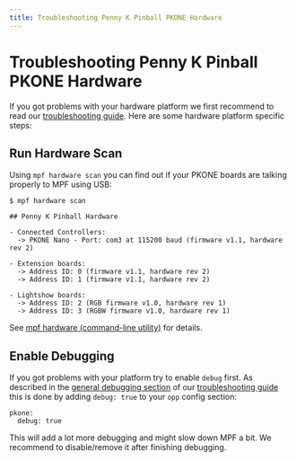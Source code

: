 ```yaml
---
title: Troubleshooting Penny K Pinball PKONE Hardware
---
```


# Troubleshooting Penny K Pinball PKONE Hardware


If you got problems with your hardware platform we first recommend to
read our
[troubleshooting guide](../../troubleshooting/index.md). Here are some hardware platform specific steps:

## Run Hardware Scan

Using `mpf hardware scan` you can find out if your PKONE boards are
talking properly to MPF using USB:

``` console
$ mpf hardware scan

## Penny K Pinball Hardware

- Connected Controllers:
  -> PKONE Nano - Port: com3 at 115200 baud (firmware v1.1, hardware rev 2)

- Extension boards:
  -> Address ID: 0 (firmware v1.1, hardware rev 2)
  -> Address ID: 1 (firmware v1.1, hardware rev 2)

- Lightshow boards:
  -> Address ID: 2 (RGB firmware v1.0, hardware rev 1)
  -> Address ID: 3 (RGBW firmware v1.0, hardware rev 1)
```

See [mpf hardware (command-line utility)](../../running/commands/hardware.md) for
details.

## Enable Debugging

If you got problems with your platform try to enable `debug` first. As
described in the
[general debugging section](../../troubleshooting/general_debugging.md) of our
[troubleshooting guide](../../troubleshooting/index.md) this is done by adding `debug: true` to your `opp` config
section:

``` mpf-config
pkone:
  debug: true
```

This will add a lot more debugging and might slow down MPF a bit. We
recommend to disable/remove it after finishing debugging.

